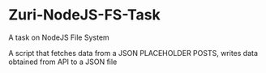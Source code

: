 # Zuri-NodeJS-FS-Task
A task on NodeJS File System 



A script that fetches data from a JSON PLACEHOLDER POSTS, writes data obtained from API to a JSON file
